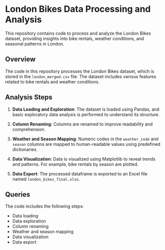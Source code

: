# London Bikes Data Processing and Analysis

This repository contains code to process and analyze the London Bikes dataset, providing insights into bike rentals, weather conditions, and seasonal patterns in London.

## Overview

The code in this repository processes the London Bikes dataset, which is stored in the `london_merged.csv` file. The dataset includes various features related to bike rentals and weather conditions.

## Analysis Steps

1. **Data Loading and Exploration**: The dataset is loaded using Pandas, and basic exploratory data analysis is performed to understand its structure.

2. **Column Renaming**: Columns are renamed to improve readability and comprehension.

3. **Weather and Season Mapping**: Numeric codes in the `weather_code` and `season` columns are mapped to human-readable values using predefined dictionaries.

4. **Data Visualization**: Data is visualized using Matplotlib to reveal trends and patterns. For example, bike rentals by season are plotted.

5. **Data Export**: The processed dataframe is exported to an Excel file named `london_bikes_final.xlsx`.

## Queries

The code includes the following steps:

- Data loading
- Data exploration
- Column renaming
- Weather and season mapping
- Data visualization
- Data export

